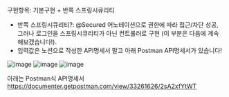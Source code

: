 구현항목: 기본구현 + 반쪽 스프링시큐리티
- 반쪽 스프링시큐리티?: @Secured 어노테이션으로 권한에 따라 접근/차단 성공, 그러나 로그인을 스프링시큐리티가 아닌 컨트롤러로 구현 (이 부분은 다음에 계속 해보겠습니다!).
- 입력값은 노션으로 작성한 API명세서 말고 아래 Postman API명세서가 있습니다!

![image](https://github.com/it-is-wanthefull/hh99_spring_lv3/assets/153047019/1ae5b2c2-db9d-49a8-b8a1-9879e39f270b)
![image](https://github.com/it-is-wanthefull/hh99_spring_lv3/assets/153047019/2045a33b-7c7e-4186-8680-fd876537a502)
![image](https://github.com/it-is-wanthefull/hh99_spring_lv3/assets/153047019/a54ecec2-6b6c-4a01-aa64-7097c50a4684)

아래는 Postman식 API명세서
https://documenter.getpostman.com/view/33261626/2sA2xfYtWT

